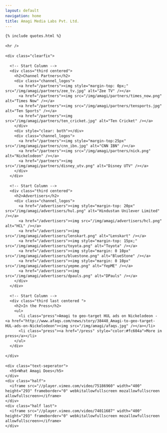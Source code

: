 ```yaml
---
layout: default
navigation: home
title: Amagi Media Labs Pvt. Ltd.
---
```

<div class="main-content">
  <div class="clearfix">

    {% include quotes.html %}

    <hr />

    <div class="clearfix">

      <!-- Start Column --> 		
      <div class="third centered">
        <h2>Channel Partners</h2>
        <div class="channel_logos">
          <a href="/partners"><img style="margin-top: 0px;" src="/img/amagi/partners/zee_tv.jpg" alt="Zee TV" /></a>
          <a href="/partners"><img src="/img/amagi/partners/times_now.png" alt="Times Now" /></a>
          <a href="/partners"><img src="/img/amagi/partners/tensports.jpg" alt="Ten Sports" /></a>
          <a href="/partners"><img src="/img/amagi/partners/ten_cricket.jpg" alt="Ten Cricket" /></a>
        </div>
        <div style="clear: both"></div>
        <div class="channel_logos">
          <a href="/partners"><img style="margin-top:25px" src="/img/amagi/partners/cnn_ibn.jpg" alt="CNN IBN" /></a>
          <a href="/partners"><img src="/img/amagi/partners/nick.png" alt="Nickelodeon" /></a>
          <a href="/partners"><img src="/img/amagi/partners/disney_utv.png" alt="Disney UTV" /></a>
        </div>
      </div>

      <!-- Start Column -->     
      <div class="third centered">
        <h2>Advertisers</h2>
        <div class="channel_logos">
          <a href="/advertisers"><img style="margin-top: 20px" src="/img/amagi/advertisers/hul.png" alt="Hindustan Unilever Limited" /></a>
          <a href="/advertisers"><img src="/img/amagi/advertisers/hcl.png" alt="HCL" /></a>
          <a href="/advertisers"><img src="/img/amagi/advertisers/lenskart.png" alt="Lenskart" /></a>
          <a href="/advertisers"><img style="margin-top: 15px;" src="/img/amagi/advertisers/toyota.png" alt="Toyota" /></a>
          <a href="/advertisers"><img style="margin: 0 10px" src="/img/amagi/advertisers/bluestone.png" alt="BlueStone" /></a>
          <a href="/advertisers"><img style="margin: 0 10px" src="/img/amagi/advertisers/yepme.png" alt="YepME" /></a>
          <a href="/advertisers"><img src="/img/amagi/advertisers/dpauls.png" alt="DPauls" /></a>
        </div>
      </div>

      <!-- Start Column -->     
      <div class="third last centered ">
        <h2>In the Press</h2>
        <ul>
          <li class="press">Amagi to geo-target HUL ads on Nickelodeon - <a href="http://www.afaqs.com/news/story/38448_Amagi-to-geo-target-HUL-ads-on-Nickelodeon"><img src="/img/amagi/afaqs.jpg" /></a></li>
          <li class="press"><a href="/press" style="color:#fc604a">More in press</a></li>
        </ul>
      </div>

    </div>

    <div class="text-seperator">
      <h5>What Amagi Does</h5>
    </div>
    <div class="half">
      <iframe src="//player.vimeo.com/video/75186960" width="400" height="293" frameborder="0" webkitallowfullscreen mozallowfullscreen allowfullscreen></iframe> 
    </div>
    <div class="half last">
      <iframe src="//player.vimeo.com/video/74011687" width="400" height="293" frameborder="0" webkitallowfullscreen mozallowfullscreen allowfullscreen></iframe> 
    </div>
  </div>


